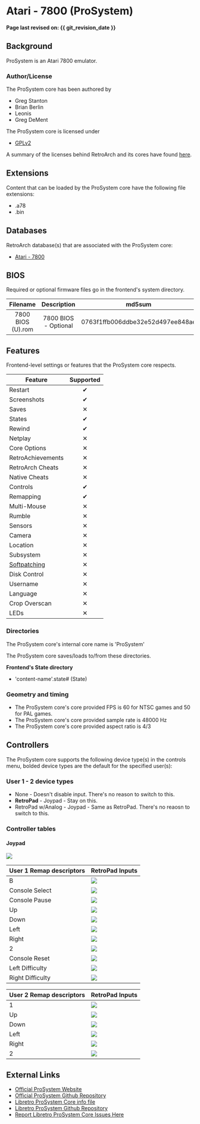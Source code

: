 # Atari - 7800 (ProSystem)

**Page last revised on: {{ git_revision_date }}**

## Background

ProSystem is an Atari 7800 emulator.

### Author/License

The ProSystem core has been authored by

- Greg Stanton
- Brian Berlin
- Leonis
- Greg DeMent

The ProSystem core is licensed under

- [GPLv2](https://github.com/libretro/prosystem-libretro/blob/master/License.txt)

A summary of the licenses behind RetroArch and its cores have found [here](https://docs.libretro.com/tech/licenses/).

## Extensions

Content that can be loaded by the ProSystem core have the following file extensions:

- .a78
- .bin

## Databases

RetroArch database(s) that are associated with the ProSystem core:

- [Atari - 7800](https://github.com/libretro/libretro-database/blob/master/rdb/Atari%20-%207800.rdb)

## BIOS

Required or optional firmware files go in the frontend's system directory.

| Filename          | Description          | md5sum                           |
|:-----------------:|:--------------------:|:--------------------------------:|
| 7800 BIOS (U).rom | 7800 BIOS - Optional | 0763f1ffb006ddbe32e52d497ee848ae |

## Features

Frontend-level settings or features that the ProSystem core respects.

| Feature           | Supported |
|-------------------|:---------:|
| Restart           | ✔         |
| Screenshots       | ✔         |
| Saves             | ✕         |
| States            | ✔         |
| Rewind            | ✔         |
| Netplay           | ✕         |
| Core Options      | ✕         |
| RetroAchievements | ✕         |
| RetroArch Cheats  | ✕         |
| Native Cheats     | ✕         |
| Controls          | ✔         |
| Remapping         | ✔         |
| Multi-Mouse       | ✕         |
| Rumble            | ✕         |
| Sensors           | ✕         |
| Camera            | ✕         |
| Location          | ✕         |
| Subsystem         | ✕         |
| [Softpatching](https://docs.libretro.com/guides/softpatching/) | ✕         |
| Disk Control      | ✕         |
| Username          | ✕         |
| Language          | ✕         |
| Crop Overscan     | ✕         |
| LEDs              | ✕         |

### Directories

The ProSystem core's internal core name is 'ProSystem'

The ProSystem core saves/loads to/from these directories.

**Frontend's State directory**

- 'content-name'.state# (State)

### Geometry and timing

- The ProSystem core's core provided FPS is 60 for NTSC games and 50 for PAL games.
- The ProSystem core's core provided sample rate is 48000 Hz
- The ProSystem core's core provided aspect ratio is 4/3

## Controllers

The ProSystem core supports the following device type(s) in the controls menu, bolded device types are the default for the specified user(s):

### User 1 - 2 device types

- None - Doesn't disable input. There's no reason to switch to this.
- **RetroPad** - Joypad - Stay on this.
- RetroPad w/Analog - Joypad - Same as RetroPad. There's no reaosn to switch to this.

### Controller tables

#### Joypad

![](/image/controller/atari_7800.png)

| User 1 Remap descriptors | RetroPad Inputs                             |
|--------------------------|---------------------------------------------|
| B                        | ![](/image/retropad/retro_b.png)          |
| Console Select           | ![](/image/retropad/retro_select.png)     |
| Console Pause            | ![](/image/retropad/retro_start.png)      |
| Up                       | ![](/image/retropad/retro_dpad_up.png)    |
| Down                     | ![](/image/retropad/retro_dpad_down.png)  |
| Left                     | ![](/image/retropad/retro_dpad_left.png)  |
| Right                    | ![](/image/retropad/retro_dpad_right.png) |
| 2                        | ![](/image/retropad/retro_a.png)          |
| Console Reset            | ![](/image/retropad/retro_x.png)          |
| Left Difficulty          | ![](/image/retropad/retro_l1.png)         |
| Right Difficulty         | ![](/image/retropad/retro_r1.png)         |

| User 2 Remap descriptors | RetroPad Inputs                             |
|--------------------------|---------------------------------------------|
| 1                        | ![](/image/retropad/retro_b.png)          |
| Up                       | ![](/image/retropad/retro_dpad_up.png)    |
| Down                     | ![](/image/retropad/retro_dpad_down.png)  |
| Left                     | ![](/image/retropad/retro_dpad_left.png)  |
| Right                    | ![](/image/retropad/retro_dpad_right.png) |
| 2                        | ![](/image/retropad/retro_a.png)          |

## External Links

- [Official ProSystem Website](https://gstanton.github.io/ProSystem1_3/)
- [Official ProSystem Github Repository](https://github.com/gstanton/ProSystem1_3)
- [Libretro ProSystem Core info file](https://github.com/libretro/libretro-super/blob/master/dist/info/prosystem_libretro.info)
- [Libretro ProSystem Github Repository](https://github.com/libretro/prosystem-libretro)
- [Report Libretro ProSystem Core Issues Here](https://github.com/libretro/prosystem-libretro/issues)